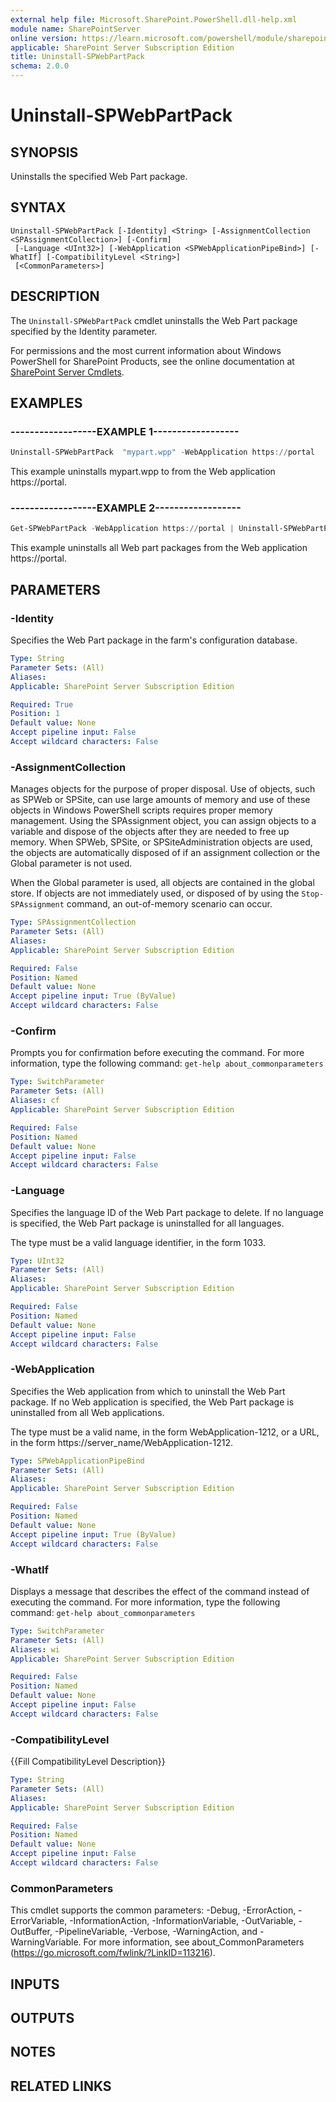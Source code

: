 ```yaml
---
external help file: Microsoft.SharePoint.PowerShell.dll-help.xml
module name: SharePointServer
online version: https://learn.microsoft.com/powershell/module/sharepoint-server/uninstall-spwebpartpack
applicable: SharePoint Server Subscription Edition
title: Uninstall-SPWebPartPack
schema: 2.0.0
---
```


# Uninstall-SPWebPartPack

## SYNOPSIS
Uninstalls the specified Web Part package.


## SYNTAX

```
Uninstall-SPWebPartPack [-Identity] <String> [-AssignmentCollection <SPAssignmentCollection>] [-Confirm]
 [-Language <UInt32>] [-WebApplication <SPWebApplicationPipeBind>] [-WhatIf] [-CompatibilityLevel <String>]
 [<CommonParameters>]
```

## DESCRIPTION
The `Uninstall-SPWebPartPack` cmdlet uninstalls the Web Part package specified by the Identity parameter.

For permissions and the most current information about Windows PowerShell for SharePoint Products, see the online documentation at [SharePoint Server Cmdlets](https://learn.microsoft.com/powershell/sharepoint/sharepoint-server/sharepoint-server-cmdlets).

## EXAMPLES

### ------------------EXAMPLE 1------------------
```powershell
Uninstall-SPWebPartPack  "mypart.wpp" -WebApplication https://portal
```

This example uninstalls mypart.wpp to from the Web application https://portal.

### ------------------EXAMPLE 2------------------
```powershell
Get-SPWebPartPack -WebApplication https://portal | Uninstall-SPWebPartPack
```

This example uninstalls all Web part packages from the Web application https://portal.

## PARAMETERS

### -Identity
Specifies the Web Part package in the farm's configuration database.

```yaml
Type: String
Parameter Sets: (All)
Aliases: 
Applicable: SharePoint Server Subscription Edition

Required: True
Position: 1
Default value: None
Accept pipeline input: False
Accept wildcard characters: False
```

### -AssignmentCollection
Manages objects for the purpose of proper disposal.
Use of objects, such as SPWeb or SPSite, can use large amounts of memory and use of these objects in Windows PowerShell scripts requires proper memory management.
Using the SPAssignment object, you can assign objects to a variable and dispose of the objects after they are needed to free up memory.
When SPWeb, SPSite, or SPSiteAdministration objects are used, the objects are automatically disposed of if an assignment collection or the Global parameter is not used.

When the Global parameter is used, all objects are contained in the global store.
If objects are not immediately used, or disposed of by using the `Stop-SPAssignment` command, an out-of-memory scenario can occur.

```yaml
Type: SPAssignmentCollection
Parameter Sets: (All)
Aliases: 
Applicable: SharePoint Server Subscription Edition

Required: False
Position: Named
Default value: None
Accept pipeline input: True (ByValue)
Accept wildcard characters: False
```

### -Confirm
Prompts you for confirmation before executing the command.
For more information, type the following command: `get-help about_commonparameters`

```yaml
Type: SwitchParameter
Parameter Sets: (All)
Aliases: cf
Applicable: SharePoint Server Subscription Edition

Required: False
Position: Named
Default value: None
Accept pipeline input: False
Accept wildcard characters: False
```

### -Language
Specifies the language ID of the Web Part package to delete.
If no language is specified, the Web Part package is uninstalled for all languages.

The type must be a valid language identifier, in the form 1033.

```yaml
Type: UInt32
Parameter Sets: (All)
Aliases: 
Applicable: SharePoint Server Subscription Edition

Required: False
Position: Named
Default value: None
Accept pipeline input: False
Accept wildcard characters: False
```

### -WebApplication
Specifies the Web application from which to uninstall the Web Part package.
If no Web application is specified, the Web Part package is uninstalled from all Web applications.

The type must be a valid name, in the form WebApplication-1212, or a URL, in the form  https://server_name/WebApplication-1212.

```yaml
Type: SPWebApplicationPipeBind
Parameter Sets: (All)
Aliases: 
Applicable: SharePoint Server Subscription Edition

Required: False
Position: Named
Default value: None
Accept pipeline input: True (ByValue)
Accept wildcard characters: False
```

### -WhatIf
Displays a message that describes the effect of the command instead of executing the command.
For more information, type the following command: `get-help about_commonparameters`

```yaml
Type: SwitchParameter
Parameter Sets: (All)
Aliases: wi
Applicable: SharePoint Server Subscription Edition

Required: False
Position: Named
Default value: None
Accept pipeline input: False
Accept wildcard characters: False
```

### -CompatibilityLevel
{{Fill CompatibilityLevel Description}}

```yaml
Type: String
Parameter Sets: (All)
Aliases: 
Applicable: SharePoint Server Subscription Edition

Required: False
Position: Named
Default value: None
Accept pipeline input: False
Accept wildcard characters: False
```

### CommonParameters
This cmdlet supports the common parameters: -Debug, -ErrorAction, -ErrorVariable, -InformationAction, -InformationVariable, -OutVariable, -OutBuffer, -PipelineVariable, -Verbose, -WarningAction, and -WarningVariable. For more information, see about_CommonParameters (https://go.microsoft.com/fwlink/?LinkID=113216).

## INPUTS

## OUTPUTS

## NOTES

## RELATED LINKS
